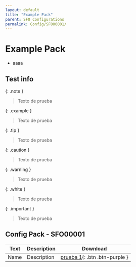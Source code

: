 ```yaml
---
layout: default
title: "Example Pack"
parent: SFO Configurations
permalink: Config/SFO00001/
---
```

# Example Pack

- aaaa
  
## Test info

{: .note }
> Texto de prueba

{: .example }
> Texto de prueba

{: .tip }
> Texto de prueba

{: .caution }
> Texto de prueba

{: .warning }
> Texto de prueba

{: .white }
> Texto de prueba

{: .important }
> Texto de prueba

## Config Pack - SFO00001

| Text | Description | Download |
|------|----------|:-------------:|
| Name | Description | [prueba 1](00000001.zip){: .btn .btn-purple } | 
 


